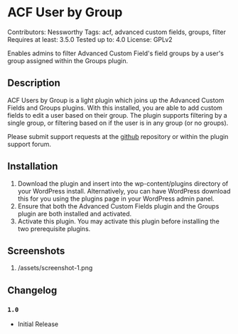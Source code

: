 # ACF User by Group
Contributors: Nessworthy
Tags: acf, advanced custom fields, groups, filter
Requires at least: 3.5.0
Tested up to: 4.0
License: GPLv2

Enables admins to filter Advanced Custom Field\'s field groups by a user\'s group assigned within the Groups plugin.

## Description

ACF Users by Group is a light plugin which joins up the Advanced Custom Fields and Groups plugins. With this installed, you are able to add custom fields to edit a user based on their group.
The plugin supports filtering by a single group, or filtering based on if the user is in any group (or no groups).

Please submit support requests at the [github](https://github.com/Nessworthy/acf-user-by-group/) repository or within the plugin support forum.

## Installation

1. Download the plugin and insert into the wp-content/plugins directory of your WordPress install. Alternatively, you can have WordPress download this for you using the plugins page in your WordPress admin panel.
2. Ensure that both the Advanced Custom Fields plugin and the Groups plugin are both installed and activated.
3. Activate this plugin. You may activate this plugin before installing the two prerequisite plugins.

## Screenshots

1. /assets/screenshot-1.png

## Changelog

### `1.0`

* Initial Release